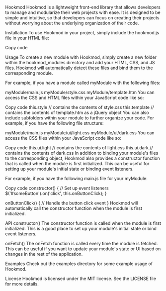 Hookmod
Hookmod is a lightweight front-end library that allows developers to manage and modularize their web projects with ease. It is designed to be simple and intuitive, so that developers can focus on creating their projects without worrying about the underlying organization of their code.

Installation
To use Hookmod in your project, simply include the hookmod.js file in your HTML file:

Copy code
<script src="path/to/hookmod.js"></script>
Usage
To create a new module with Hookmod, simply create a new folder within the hookmod_modules directory and add your HTML, CSS, and JS files. Hookmod will automatically detect these files and bind them to the corresponding module.

For example, if you have a module called myModule with the following files:

myModule/main.js
myModule/style.css
myModule/template.htm
You can access the CSS and HTML files within your JavaScript code like so:

Copy code
this.style // contains the contents of style.css
this.template // contains the contents of template.htm as a jQuery object
You can also include subfolders within your module to further organize your code. For example, if you have the following file structure:

myModule/main.js
myModule/ui/light.css
myModule/ui/dark.css
You can access the CSS files within your JavaScript code like so:

Copy code
this.ui.light // contains the contents of light.css
this.ui.dark // contains the contents of dark.css
In addition to binding your module's files to the corresponding object, Hookmod also provides a constructor function that is called when the module is first initialized. This can be useful for setting up your module's initial state or binding event listeners.

For example, if you have the following main.js file for your myModule:

Copy code
constructor() {
  // Set up event listeners
  $('#someButton').on('click', this.onButtonClick);
}

onButtonClick() {
  // Handle the button click event
}
Hookmod will automatically call the constructor function when the module is first initialized.

API
constructor()
The constructor function is called when the module is first initialized. This is a good place to set up your module's initial state or bind event listeners.

onFetch()
The onFetch function is called every time the module is fetched. This can be useful if you want to update your module's state or UI based on changes in the rest of the application.

Examples
Check out the examples directory for some example usage of Hookmod.

License
Hookmod is licensed under the MIT license. See the LICENSE file for more details.